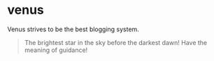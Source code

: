 # venus
Venus strives to be the best blogging system. 

> The brightest star in the sky before the darkest dawn! Have the meaning of guidance!
